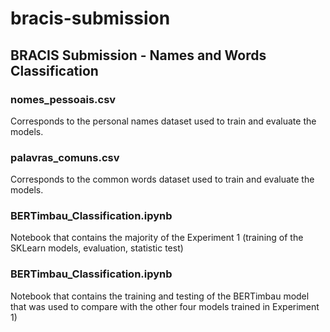 # bracis-submission
## BRACIS Submission - Names and Words Classification

### nomes_pessoais.csv
Corresponds to the personal names dataset used to train and evaluate the models.

### palavras_comuns.csv
Corresponds to the common words dataset used to train and evaluate the models.

### BERTimbau_Classification.ipynb
Notebook that contains the majority of the Experiment 1 (training of the SKLearn models, evaluation, statistic test)

### BERTimbau_Classification.ipynb
Notebook that contains the  training and testing of the BERTimbau model that was used to compare with the other four models trained in Experiment 1)
